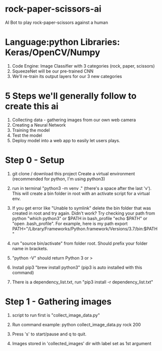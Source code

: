 # rock-paper-scissors-ai
AI Bot to play rock-paper-scissors against a human

# Language:python Libraries: Keras/OpenCV/Numpy
1. Code Engine: Image Classifier with 3 categories (rock, paper, scissors)
2. SqueezeNet will be our pre-trained CNN 
3. We'll re-train its output layers for our 3 new categories

# 5 Steps we'll generally follow to create this ai
1. Collecting data - gathering images from our own web camera
2. Creating a Neural Network
3. Training the model
4. Test the model
5. Deploy model into a web app to easily let users plays.

# Step 0 - Setup
1. git clone / download this project
Create a virtual environment (recommended for python, I'm using python3) 
2. run in terminal "python3 -m venv ." (there's a space after the last 'v'). This will create
a bin folder in root with an activate script for a virtual env.

3. If you get error like "Unable to symlink" delete the bin folder that was created in root and try again. Didn't work? 
Try checking your path from python "which python3" or $PATH in bash_profile "echo $PATH" or "open .bash_profile".
For example, here is my path export PATH="/Library/Frameworks/Python.framework/Versions/3.7/bin:$PATH"

4. run "source bin/activate" from folder root. Should prefix your folder name in brackets.
5. "python -V" should return Python 3 or >
6. Install pip3 "brew install python3" (pip3 is auto installed with this command)
7. There is a dependency_list.txt, run "pip3 install -r dependency_list.txt"

# Step 1 - Gathering images
1. script to run first is "collect_image_data.py"

2. Run command example: python collect_image_data.py rock 200
3. Press 's' to start/pause and q to quit.
4. Images stored in 'collected_images' dir with label set as 1st argument
